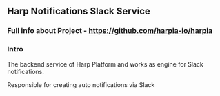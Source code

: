 ## Harp Notifications Slack Service

### Full info about Project - https://github.com/harpia-io/harpia

### Intro
The backend service of Harp Platform and works as engine for Slack notifications.

Responsible for creating auto notifications via Slack
